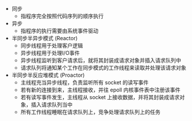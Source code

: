 * 同步
  * 指程序完全按照代码序列的顺序执行
* 异步
  * 指程序的执行需要由系统事件驱动
* 半同步半异步模式 (Reactor)
  * 同步线程用于处理客户逻辑
  * 异步线程用于处理I/O事件
  * 异步线程监听到客户请求后，就将其封装成请求对象并插入请求队列中
  * 请求队列将通知某个工作在同步模式的工作线程来读取并处理该请求对象
* 半同步半反应堆模式 (Proactor)
  * 主线程充当异步线程，负责监听所有 socket 的读写事件
  * 若有新的连接到来，主线程接收，并往 epoll 内核事件表中注册该事件
  * 若有读写事件发生，主线程从 socket 上接收数据，并将其封装成请求对象，插入请求队列当中
  * 所有工作线程睡眠在请求队列上，竞争处理请求队列上的任务
